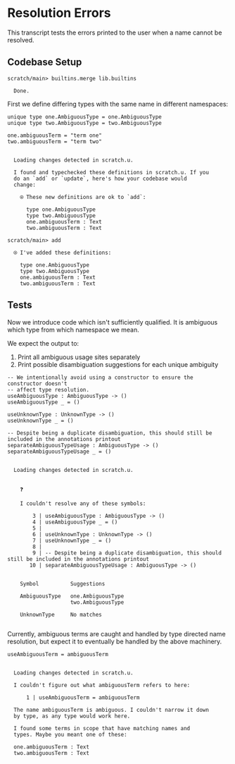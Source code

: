 # Resolution Errors

This transcript tests the errors printed to the user when a name cannot be resolved.

## Codebase Setup

```ucm
scratch/main> builtins.merge lib.builtins

  Done.

```
First we define differing types with the same name in different namespaces:

```unison
unique type one.AmbiguousType = one.AmbiguousType
unique type two.AmbiguousType = two.AmbiguousType

one.ambiguousTerm = "term one"
two.ambiguousTerm = "term two"
```

```ucm

  Loading changes detected in scratch.u.

  I found and typechecked these definitions in scratch.u. If you
  do an `add` or `update`, here's how your codebase would
  change:
  
    ⍟ These new definitions are ok to `add`:
    
      type one.AmbiguousType
      type two.AmbiguousType
      one.ambiguousTerm : Text
      two.ambiguousTerm : Text

```
```ucm
scratch/main> add

  ⍟ I've added these definitions:
  
    type one.AmbiguousType
    type two.AmbiguousType
    one.ambiguousTerm : Text
    two.ambiguousTerm : Text

```
## Tests

Now we introduce code which isn't sufficiently qualified.
It is ambiguous which type from which namespace we mean.

We expect the output to:

1. Print all ambiguous usage sites separately
2. Print possible disambiguation suggestions for each unique ambiguity

```unison
-- We intentionally avoid using a constructor to ensure the constructor doesn't
-- affect type resolution.
useAmbiguousType : AmbiguousType -> ()
useAmbiguousType _ = ()

useUnknownType : UnknownType -> ()
useUnknownType _ = ()

-- Despite being a duplicate disambiguation, this should still be included in the annotations printout
separateAmbiguousTypeUsage : AmbiguousType -> ()
separateAmbiguousTypeUsage _ = ()
```

```ucm

  Loading changes detected in scratch.u.

  
    ❓
    
    I couldn't resolve any of these symbols:
    
        3 | useAmbiguousType : AmbiguousType -> ()
        4 | useAmbiguousType _ = ()
        5 | 
        6 | useUnknownType : UnknownType -> ()
        7 | useUnknownType _ = ()
        8 | 
        9 | -- Despite being a duplicate disambiguation, this should still be included in the annotations printout
       10 | separateAmbiguousTypeUsage : AmbiguousType -> ()
    
    
    Symbol          Suggestions
                    
    AmbiguousType   one.AmbiguousType
                    two.AmbiguousType
                    
    UnknownType     No matches
  

```
Currently, ambiguous terms are caught and handled by type directed name resolution,
but expect it to eventually be handled by the above machinery.

```unison
useAmbiguousTerm = ambiguousTerm
```

```ucm

  Loading changes detected in scratch.u.

  I couldn't figure out what ambiguousTerm refers to here:
  
      1 | useAmbiguousTerm = ambiguousTerm
  
  The name ambiguousTerm is ambiguous. I couldn't narrow it down
  by type, as any type would work here.
  
  I found some terms in scope that have matching names and
  types. Maybe you meant one of these:
  
  one.ambiguousTerm : Text
  two.ambiguousTerm : Text

```
